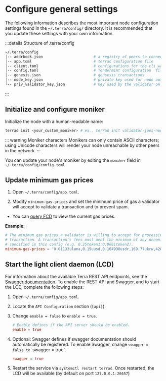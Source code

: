 # Configure general settings

The following information describes the most important node configuration settings found in the `~/.terra/config/` directory. It is recommended that you update these settings with your own information.  

:::details Structure of .terra/config

```bash
~/.terra/config
│-- addrbook.json                       # a registry of peers to connect to
│-- app.toml                            # terrad configuration file
│-- client.toml                         # configurations for the cli wallet (ex terracli)
│-- config.toml                         # Tendermint configuration  file
│-- genesis.json                        # gensesis transactions
│-- node_key.json                       # private key used for node authentication in the p2p protocol (its corresponding public key is the nodeid)
└-- priv_validator_key.json             # key used by the validator on the node to sign blocks
```
:::


## Initialize and configure moniker

Initialize the node with a human-readable name:

```bash
terrad init <your_custom_moniker> # ex., terrad init validator-joes-node
```
::: warning Moniker characters
Monikers can only contain ASCII characters; using Unicode characters will render your node unreachable by other peers in the network.
:::

You can update your node's moniker by editing the `moniker` field in  `~/.terra/config/config.toml`

## Update minimum gas prices

1. Open `~/.terra/config/app.toml`.

2. Modify `minimum-gas-prices` and set the minimum price of gas a validator will accept to validate a transaction and to prevent spam.

- You can [query FCD](https://fcd.terra.dev/v1/txs/gas_prices) to view the current gas prices.

**Example**:

```toml
# The minimum gas prices a validator is willing to accept for processing a
# transaction. A transaction's fees must meet the minimum of any denomination
# specified in this config (e.g. 0.25token1;0.0001token2).
minimum-gas-prices = "0.01133uluna,0.15uusd,0.104938usdr,169.77ukrw,428.571umnt,0.125ueur,0.98ucny,16.37ujpy,0.11ugbp,10.88uinr,0.19ucad,0.14uchf,0.19uaud,0.2usgd,4.62uthb,1.25usek,1.25unok,0.9udkk,2180.0uidr,7.6uphp,1.17uhkd"
```

## Start the light client daemon (LCD)

For information about the available Terra REST API endpoints, see the [Swagger documentation](https://lcd.terra.dev/swagger/). To enable the REST API and Swagger, and to start the LCD, complete the following steps:

1. Open `~/.terra/config/app.toml`.

2. Locate the `API Configuration` section (`[api]`).

3. Change `enable = false` to `enable = true`.

   ```toml
   # Enable defines if the API server should be enabled.
   enable = true
   ```

4. Optional: Swagger defines if swagger documentation should automatically be registered. To enable Swagger, change `swagger = false to `swagger = true`.

   ```toml
   swagger = true
   ```

5. Restart the service via `systemctl restart terrad`. Once restarted, the LCD will be available (by default on port `127.0.0.1:26657`)
